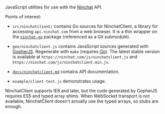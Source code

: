 JavaScript utilities for use with the [Ninchat](https://ninchat.com) API.

Points of interest:

- `src/ninchatclient/` contains Go sources for NinchatClient, a library for
  accessing `api.ninchat.com` from a web browser.  It is a thin wrapper on the
  [`ninchat-go`](https://github.com/ninchat/ninchat-go) package (referenced as
  a Git submodule).

- `gen/ninchatclient.js` contains JavaScript sources generated with
  [GopherJS](https://github.com/gopherjs/gopherjs).  Regenerate with `make`
  (requires [Go](https://golang.org)).  The latest stable version is available
  at `https://ninchat.com/js/ninchatclient.js` and
  `https://ninchat.com/js/ninchatclient.min.js`.

- [`docs/ninchatclient.md`](docs/ninchatclient.md) contains API
  documentation.

- `example/client-test.js` demonstrates usage.

NinchatClient supports IE8 and later, but the code generated by GopherJS
requires ES5 and typed array shims.  When WebSocket transport is not available,
NinchatClient doesn't actually use the typed arrays, so stubs are enough.
